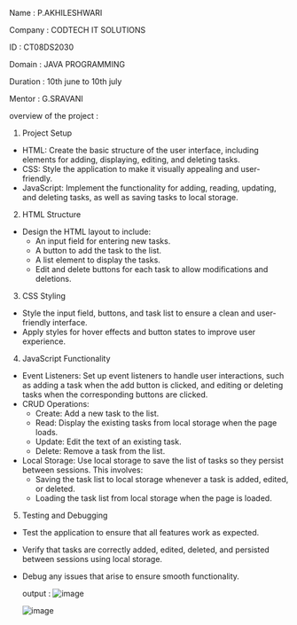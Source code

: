 Name : P.AKHILESHWARI

Company : CODTECH IT SOLUTIONS

ID : CT08DS2030

Domain : JAVA PROGRAMMING

Duration : 10th june to 10th july

Mentor : G.SRAVANI


 overview of the project :

 1. Project Setup
- HTML: Create the basic structure of the user interface, including elements for adding, displaying, editing, and deleting tasks.
- CSS: Style the application to make it visually appealing and user-friendly.
- JavaScript: Implement the functionality for adding, reading, updating, and deleting tasks, as well as saving tasks to local storage.

 2. HTML Structure
- Design the HTML layout to include:
  - An input field for entering new tasks.
  - A button to add the task to the list.
  - A list element to display the tasks.
  - Edit and delete buttons for each task to allow modifications and deletions.

 3. CSS Styling
- Style the input field, buttons, and task list to ensure a clean and user-friendly interface.
- Apply styles for hover effects and button states to improve user experience.

 4. JavaScript Functionality
- Event Listeners: Set up event listeners to handle user interactions, such as adding a task when the add button is clicked, and editing or deleting tasks when the corresponding buttons are clicked.
- CRUD Operations:
  - Create: Add a new task to the list.
  - Read: Display the existing tasks from local storage when the page loads.
  - Update: Edit the text of an existing task.
  - Delete: Remove a task from the list.
- Local Storage: Use local storage to save the list of tasks so they persist between sessions. This involves:
  - Saving the task list to local storage whenever a task is added, edited, or deleted.
  - Loading the task list from local storage when the page is loaded.

 5. Testing and Debugging
- Test the application to ensure that all features work as expected.
- Verify that tasks are correctly added, edited, deleted, and persisted between sessions using local storage.
- Debug any issues that arise to ensure smooth functionality.

  output :
  ![image](https://github.com/akhileshwari11/CodTech-Task-i-/assets/174042809/10d44dc5-3cd2-43ff-b7f4-9526f33c1858)

  ![image](https://github.com/akhileshwari11/CodTech-Task-i-/assets/174042809/19cc6981-76a6-41fb-9639-4927980682e8)


